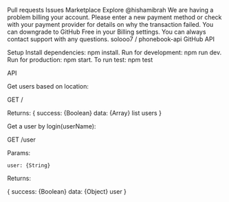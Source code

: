 
Pull requests
Issues
Marketplace
Explore
@hishamibrah
We are having a problem billing your account. Please enter a new payment method or check with your payment provider for details on why the transaction failed. You can downgrade to GitHub Free in your Billing settings.
You can always contact support with any questions.
solooo7 /
phonebook-api
GitHub API


Setup
    Install dependencies: npm install.
    Run for development: npm run dev.
    Run for production: npm start.
    To run test: npm test



API

Get users based on location:

GET /

Returns:
{
  success: {Boolean}
  data: {Array<users>} list users
}


Get a user by login(userName):

GET /user

Params:

    user: {String}

Returns:

{
  success: {Boolean}
  data: {Object} user
}
